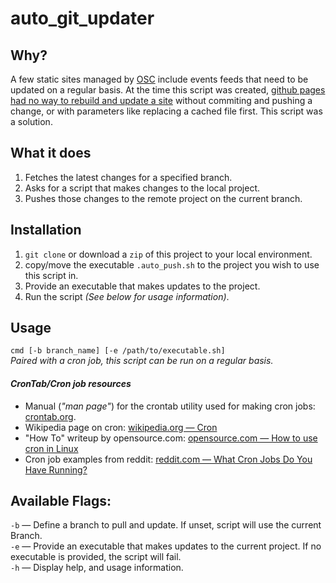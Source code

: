 # auto_git_updater

## Why?
A few static sites managed by [OSC](https://osc.umd.edu) include events feeds that need to be updated on a regular basis. At the time this script was created, [github pages had no way to rebuild and update a site](https://stackoverflow.com/a/24099328) without commiting and pushing a change, or with parameters like replacing a cached file first. This script was a solution.

## What it does
1. Fetches the latest changes for a specified branch.
2. Asks for a script that makes changes to the local project.
3. Pushes those changes to the remote project on the current branch.

## Installation
1. `git clone` or download a `zip` of this project to your local environment.
2. copy/move the executable `.auto_push.sh` to the project you wish to use this script in.
3. Provide an executable that makes updates to the project.
4. Run the script _(See below for usage information)_.

## Usage
`cmd [-b branch_name] [-e /path/to/executable.sh]`  
_Paired with a cron job, this script can be run on a regular basis._

#### _CronTab/Cron job resources_
* Manual (_"man page"_) for the crontab utility used for making cron jobs: [crontab.org](http://crontab.org/).
* Wikipedia page on cron: [wikipedia.org — Cron](https://en.wikipedia.org/wiki/Cron)
* "How To" writeup by opensource.com: [opensource.com — How to use cron in Linux](https://opensource.com/article/17/11/how-use-cron-linux)
* Cron job examples from reddit: [reddit.com — What Cron Jobs Do You Have Running?](https://www.reddit.com/r/linux/comments/5h861f/what_cron_jobs_do_you_have_running/)

## Available Flags:
`-b` — Define a branch to pull and update. If unset, script will use the current Branch.  
`-e` — Provide an executable that makes updates to the current project. If no executable is provided, the script will fail.  
`-h` — Display help, and usage information.
